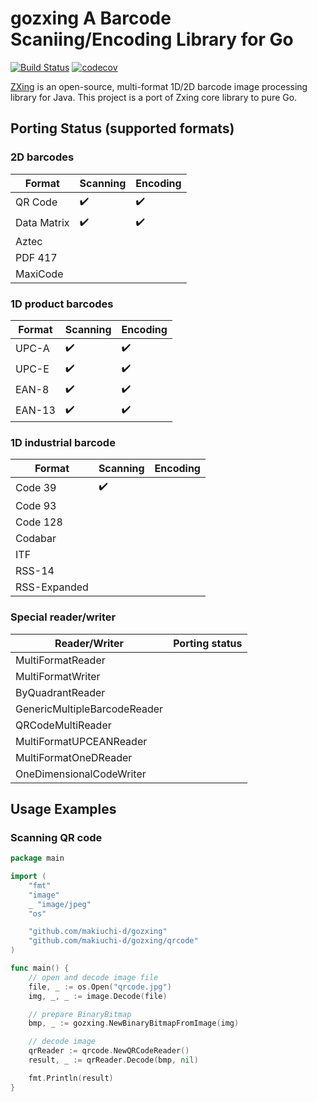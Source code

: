 # gozxing A Barcode Scaniing/Encoding Library for Go

[![Build Status](https://travis-ci.org/makiuchi-d/gozxing.svg?branch=master)](https://travis-ci.org/makiuchi-d/gozxing)
[![codecov](https://codecov.io/gh/makiuchi-d/gozxing/branch/master/graph/badge.svg)](https://codecov.io/gh/makiuchi-d/gozxing)

[ZXing](https://github.com/zxing/zxing) is an open-source, multi-format 1D/2D barcode image processing library for Java.
This project is a port of Zxing core library to pure Go.

## Porting Status (supported formats)

### 2D barcodes

| Format      | Scanning           | Encoding           |
|-------------|--------------------|--------------------|
| QR Code     | :heavy_check_mark: | :heavy_check_mark: |
| Data Matrix | :heavy_check_mark: | :heavy_check_mark: |
| Aztec       |                    |                    |
| PDF 417     |                    |                    |
| MaxiCode    |                    |                    |


### 1D product barcodes

| Format      | Scanning           | Encoding           |
|-------------|--------------------|--------------------|
| UPC-A       | :heavy_check_mark: | :heavy_check_mark: |
| UPC-E       | :heavy_check_mark: | :heavy_check_mark: |
| EAN-8       | :heavy_check_mark: | :heavy_check_mark: |
| EAN-13      | :heavy_check_mark: | :heavy_check_mark: |

### 1D industrial barcode

| Format       | Scanning           | Encoding           |
|--------------|--------------------|--------------------|
| Code 39      | :heavy_check_mark: |                    |
| Code 93      |                    |                    |
| Code 128     |                    |                    |
| Codabar      |                    |                    |
| ITF          |                    |                    |
| RSS-14       |                    |                    |
| RSS-Expanded |                    |                    |

### Special reader/writer

| Reader/Writer                | Porting status     |
|------------------------------|--------------------|
| MultiFormatReader            |                    |
| MultiFormatWriter            |                    |
| ByQuadrantReader             |                    |
| GenericMultipleBarcodeReader |                    |
| QRCodeMultiReader            |                    |
| MultiFormatUPCEANReader      |                    |
| MultiFormatOneDReader        |                    |
| OneDimensionalCodeWriter     |                    |

## Usage Examples

### Scanning QR code

```Go
package main

import (
	"fmt"
	"image"
	_ "image/jpeg"
	"os"

	"github.com/makiuchi-d/gozxing"
	"github.com/makiuchi-d/gozxing/qrcode"
)

func main() {
	// open and decode image file
	file, _ := os.Open("qrcode.jpg")
	img, _, _ := image.Decode(file)

	// prepare BinaryBitmap
	bmp, _ := gozxing.NewBinaryBitmapFromImage(img)

	// decode image
	qrReader := qrcode.NewQRCodeReader()
	result, _ := qrReader.Decode(bmp, nil)

	fmt.Println(result)
}
```

